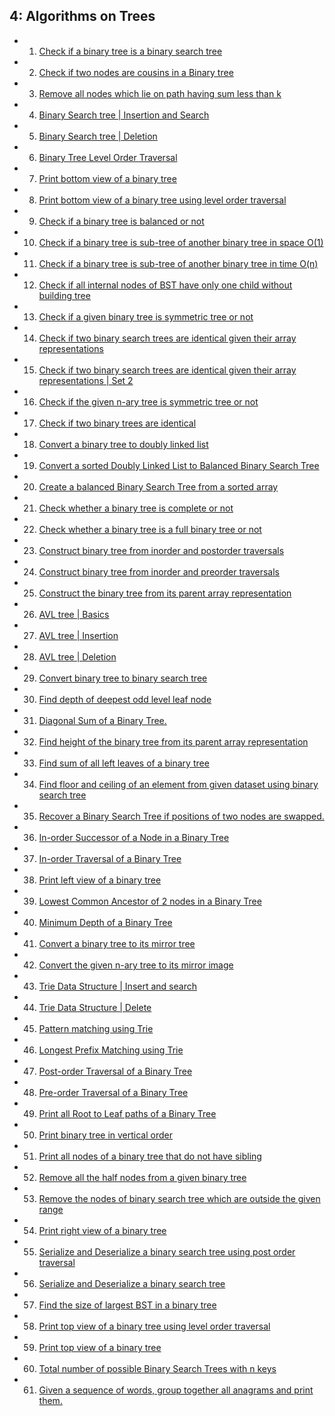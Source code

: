 ## 4: Algorithms on Trees

- 1. [Check if a binary tree is a binary search tree](http://www.ideserve.co.in/learn/check-if-a-binary-tree-is-a-binary-search-tree)
- 2. [Check if two nodes are cousins in a Binary tree](http://www.ideserve.co.in/learn/check-if-two-nodes-are-cousins-binary-tree)
- 3. [Remove all nodes which lie on path having sum less than k](http://www.ideserve.co.in/learn/remove-all-nodes-which-lie-on-path-having-sum-less-than-k)
- 4. [Binary Search tree | Insertion and Search](http://www.ideserve.co.in/learn/binary-search-tree-insertion)
- 5. [Binary Search tree | Deletion](http://www.ideserve.co.in/learn/binary-search-tree-delete)
- 6. [Binary Tree Level Order Traversal](http://www.ideserve.co.in/learn/binary-tree-level-order-traversal)
- 7. [Print bottom view of a binary tree](http://www.ideserve.co.in/learn/bottom-view-of-a-binary-tree)
- 8. [Print bottom view of a binary tree using level order traversal](http://www.ideserve.co.in/learn/bottom-view-of-a-binary-tree-using-level-order-traversal)
- 9. [Check if a binary tree is balanced or not](http://www.ideserve.co.in/learn/check-if-a-binary-tree-is-balanced)
- 10. [Check if a binary tree is sub-tree of another binary tree in space O(1)](http://www.ideserve.co.in/learn/check-if-a-binary-tree-is-subtree-of-another-binary-tree-space-optimized)
- 11. [Check if a binary tree is sub-tree of another binary tree in time O(n)](http://www.ideserve.co.in/learn/check-if-a-binary-tree-is-subtree-of-another-binary-tree-time-optimized)
- 12. [Check if all internal nodes of BST have only one child without building tree](http://www.ideserve.co.in/learn/check-if-all-internal-nodes-have-one-child-bst-without-building-tree)
- 13. [Check if a given binary tree is symmetric tree or not](http://www.ideserve.co.in/learn/check-if-binary-tree-is-symmetric-tree)
- 14. [Check if two binary search trees are identical given their array representations](http://www.ideserve.co.in/learn/check-if-identical-binary-search-trees-without-building-them-set-1)
- 15. [Check if two binary search trees are identical given their array representations | Set 2](http://www.ideserve.co.in/learn/check-if-identical-binary-search-trees-without-building-them-set-2)
- 16. [Check if the given n-ary tree is symmetric tree or not](http://www.ideserve.co.in/learn/check-if-n-ary-tree-is-symmetric-tree)
- 17. [Check if two binary trees are identical](http://www.ideserve.co.in/learn/check-if-two-binary-trees-are-identical)
- 18. [Convert a binary tree to doubly linked list](http://www.ideserve.co.in/learn/convert-a-binary-tree-to-doubly-linked-list)
- 19. [Convert a sorted Doubly Linked List to Balanced Binary Search Tree](http://www.ideserve.co.in/learn/convert-a-sorted-doubly-linked-list-to-balanced-binary-search-tree-bst)
- 20. [Create a balanced Binary Search Tree from a sorted array](http://www.ideserve.co.in/learn/create-a-balanced-bst-from-a-sorted-array)
- 21. [Check whether a binary tree is complete or not](http://www.ideserve.co.in/learn/check-whether-binary-tree-is-complete-tree-or-not)
- 22. [Check whether a binary tree is a full binary tree or not](http://www.ideserve.co.in/learn/check-whether-binary-tree-is-full-binary-tree-or-not)
- 23. [Construct binary tree from inorder and postorder traversals](http://www.ideserve.co.in/learn/construct-binary-tree-from-inorder-and-postorder-traversals)
- 24. [Construct binary tree from inorder and preorder traversals](http://www.ideserve.co.in/learn/construct-binary-tree-from-inorder-and-preorder-traversals)
- 25. [Construct the binary tree from its parent array representation](http://www.ideserve.co.in/learn/construct-binary-tree-from-parent-array)
- 26. [AVL tree | Basics](http://www.ideserve.co.in/learn/avl-tree)
- 27. [AVL tree | Insertion](http://www.ideserve.co.in/learn/avl-tree-insertion)
- 28. [AVL tree | Deletion](http://www.ideserve.co.in/learn/avl-tree-deletion)
- 29. [Convert binary tree to binary search tree](http://www.ideserve.co.in/learn/convert-binary-tree-to-binary-search-tree)
- 30. [Find depth of deepest odd level leaf node](http://www.ideserve.co.in/learn/depth-of-deepest-odd-level-leaf-node)
- 31. [Diagonal Sum of a Binary Tree.](http://www.ideserve.co.in/learn/diagonal-sum-of-a-binary-tree)
- 32. [Find height of the binary tree from its parent array representation](http://www.ideserve.co.in/learn/find-height-of-binary-tree-from-parent-array)
- 33. [Find sum of all left leaves of a binary tree](http://www.ideserve.co.in/learn/find-sum-of-all-left-leaves-binary-tree)
- 34. [Find floor and ceiling of an element from given dataset using binary search tree](http://www.ideserve.co.in/learn/floor-ceiling-using-binary-search-tree)
- 35. [Recover a Binary Search Tree if positions of two nodes are swapped.](http://www.ideserve.co.in/learn/how-to-recover-a-binary-search-tree-if-two-nodes-are-swapped)
- 36. [In-order Successor of a Node in a Binary Tree](http://www.ideserve.co.in/learn/inorder-successor-of-a-node-in-a-binary-tree)
- 37. [In-order Traversal of a Binary Tree](http://www.ideserve.co.in/learn/inorder-traversal-of-a-binary-tree)
- 38. [Print left view of a binary tree](http://www.ideserve.co.in/learn/left-view-of-a-binary-tree)
- 39. [Lowest Common Ancestor of 2 nodes in a Binary Tree](http://www.ideserve.co.in/learn/lowest-common-ancestor-binary-tree)
- 40. [Minimum Depth of a Binary Tree](http://www.ideserve.co.in/learn/minimum-depth-of-a-binary-tree)
- 41. [Convert a binary tree to its mirror tree](http://www.ideserve.co.in/learn/mirror-a-tree)
- 42. [Convert the given n-ary tree to its mirror image](http://www.ideserve.co.in/learn/mirror-of-n-ary-tree)
- 43. [Trie Data Structure | Insert and search](http://www.ideserve.co.in/learn/trie-insert-and-search)
- 44. [Trie Data Structure | Delete](http://www.ideserve.co.in/learn/trie-delete)
- 45. [Pattern matching using Trie](http://www.ideserve.co.in/learn/pattern-matching-using-trie)
- 46. [Longest Prefix Matching using Trie](http://www.ideserve.co.in/learn/longest-prefix-match-using-trie)
- 47. [Post-order Traversal of a Binary Tree](http://www.ideserve.co.in/learn/postorder-traversal-of-a-binary-tree)
- 48. [Pre-order Traversal of a Binary Tree](http://www.ideserve.co.in/learn/preorder-traversal-of-a-binary-tree)
- 49. [Print all Root to Leaf paths of a Binary Tree](http://www.ideserve.co.in/learn/print-all-root-to-leaf-paths-of-a-binary-tree)
- 50. [Print binary tree in vertical order](http://www.ideserve.co.in/learn/print-binary-tree-vertical-order)
- 51. [Print all nodes of a binary tree that do not have sibling](http://www.ideserve.co.in/learn/print-nodes-of-binary-tree-without-sibling)
- 52. [Remove all the half nodes from a given binary tree](http://www.ideserve.co.in/learn/remove-all-half-nodes-binary-tree)
- 53. [Remove the nodes of binary search tree which are outside the given range](http://www.ideserve.co.in/learn/remove-out-of-range-bst-nodes)
- 54. [Print right view of a binary tree](http://www.ideserve.co.in/learn/right-view-of-a-binary-tree)
- 55. [Serialize and Deserialize a binary search tree using post order traversal](http://www.ideserve.co.in/learn/serialize-deserialize-binary-search-tree-using-post-order-traversal)
- 56. [Serialize and Deserialize a binary search tree](http://www.ideserve.co.in/learn/serialize-deserialize-binary-search-tree)
- 57. [Find the size of largest BST in a binary tree](http://www.ideserve.co.in/learn/size-of-largest-bst-in-binary-tree)
- 58. [Print top view of a binary tree using level order traversal](http://www.ideserve.co.in/learn/top-view-of-a-binary-tree-using-level-order-traversal)
- 59. [Print top view of a binary tree](http://www.ideserve.co.in/learn/top-view-of-a-binary-tree)
- 60. [Total number of possible Binary Search Trees with n keys](http://www.ideserve.co.in/learn/total-number-of-possible-binary-search-trees-with-n-keys)
- 61. [Given a sequence of words, group together all anagrams and print them.](http://www.ideserve.co.in/learn/anagram-grouping-in-a-sequence-using-trie)

